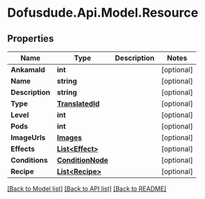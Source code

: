 # Dofusdude.Api.Model.Resource

## Properties

Name | Type | Description | Notes
------------ | ------------- | ------------- | -------------
**AnkamaId** | **int** |  | [optional] 
**Name** | **string** |  | [optional] 
**Description** | **string** |  | [optional] 
**Type** | [**TranslatedId**](TranslatedId.md) |  | [optional] 
**Level** | **int** |  | [optional] 
**Pods** | **int** |  | [optional] 
**ImageUrls** | [**Images**](Images.md) |  | [optional] 
**Effects** | [**List&lt;Effect&gt;**](Effect.md) |  | [optional] 
**Conditions** | [**ConditionNode**](ConditionNode.md) |  | [optional] 
**Recipe** | [**List&lt;Recipe&gt;**](Recipe.md) |  | [optional] 

[[Back to Model list]](../README.md#documentation-for-models) [[Back to API list]](../README.md#documentation-for-api-endpoints) [[Back to README]](../README.md)

